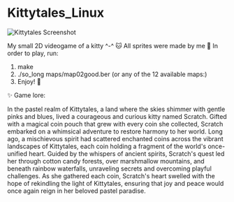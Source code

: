 # Kittytales_Linux
![Kittytales Screenshot](https://github.com/iriscodinggit/Kittytales_Linux/assets/133221081/98534ac7-2845-4cee-8775-583019607fe2)

My small 2D videogame of a kitty ^-^ 🐱 All sprites were made by me 💖 In order to play, run:

1. make
2. ./so_long maps/map02good.ber (or any of the 12 available maps:)
3. Enjoy! 🥳

✨ Game lore:

In the pastel realm of Kittytales, a land where the skies shimmer with gentle pinks and blues, lived a courageous and curious kitty named Scratch. Gifted with a magical coin pouch that grew with every coin she collected, Scratch embarked on a whimsical adventure to restore harmony to her world. Long ago, a mischievous spirit had scattered enchanted coins across the vibrant landscapes of Kittytales, each coin holding a fragment of the world's once-unified heart. Guided by the whispers of ancient spirits, Scratch's quest led her through cotton candy forests, over marshmallow mountains, and beneath rainbow waterfalls, unraveling secrets and overcoming playful challenges. As she gathered each coin, Scratch's heart swelled with the hope of rekindling the light of Kittytales, ensuring that joy and peace would once again reign in her beloved pastel paradise.
